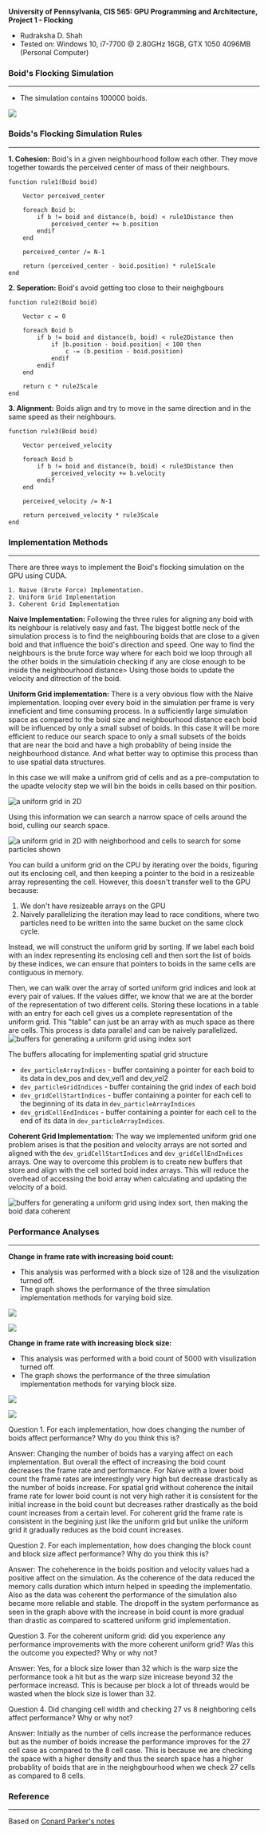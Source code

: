 **University of Pennsylvania, CIS 565: GPU Programming and Architecture,
Project 1 - Flocking**

* Rudraksha D. Shah
* Tested on: Windows 10, i7-7700 @ 2.80GHz 16GB, GTX 1050 4096MB (Personal Computer)

### Boid's Flocking Simulation
-----------------------------

- The simulation contains 100000 boids.

![](images/FlockingSim.gif)

### Boids's Flocking Simulation Rules

------------------------------------
__1. Cohesion:__ Boid's in a given neighbourhood follow each other. They move together towards the perceived center of mass of their neighbours.

```
function rule1(Boid boid)

    Vector perceived_center

    foreach Boid b:
        if b != boid and distance(b, boid) < rule1Distance then
            perceived_center += b.position
        endif
    end

    perceived_center /= N-1

    return (perceived_center - boid.position) * rule1Scale
end
```

__2. Seperation:__ Boid's avoid getting too close to their neighgbours

```
function rule2(Boid boid)

    Vector c = 0

    foreach Boid b
        if b != boid and distance(b, boid) < rule2Distance then
            if |b.position - boid.position| < 100 then
                c -= (b.position - boid.position)
            endif
        endif
    end

    return c * rule2Scale
end
```

__3. Alignment:__ Boids align and try to move in the same direction and in the same speed as their neighbours. 

```
function rule3(Boid boid)

    Vector perceived_velocity

    foreach Boid b
        if b != boid and distance(b, boid) < rule3Distance then
            perceived_velocity += b.velocity
        endif
    end

    perceived_velocity /= N-1

    return perceived_velocity * rule3Scale
end
```

### Implementation Methods
-----------------------------------
There are three ways to implement the Boid's flocking simulation on the GPU using CUDA.
    
    1. Naive (Brute Force) Implementation. 
    2. Uniform Grid Implementation
    3. Coherent Grid Implementation

__Naive Implementation:__  Following the three rules for aligning any boid with its neighbour is relatively easy and fast. The biggest bottle neck of the simulation process is to find the neighbouring boids that are close to a given boid and that influence the boid's direction and speed. One way to find the neighbours is the brute force way where for each boid we loop through all the other boids in the simulatioin checking if any are close enough to be inside the neighbourhood distance> Using those boids to update the velocity and ditrection of the boid.

__Uniform Grid implementation:__ There is a very obvious flow with the Naive implementation. looping over every boid in the simulation per frame is very inneficient and time consuming process. In a sufficiently large simulation space as compared to the boid size and neighbourhood distance each boid will be influenced by only a small subset of boids. In this case it will be more efficient to reduce our search space to only a small subsets of the boids that are near the boid and have a high probablity of being inside the neighbourhood distance. And what better way to optimise this process than to use spatial data structures. 

In this case we will make a unifrom grid of cells and as a pre-computation to the upadte velocity step we will bin the boids in cells based on thir position. 

![a uniform grid in 2D](images/Boids%20Ugrid%20base.png)

Using this information we can search a narrow space of cells around the boid, culling our search space.

![a uniform grid in 2D with neighborhood and cells to search for some particles shown](images/Boids%20Ugrid%20neighbor%20search%20shown.png)

You can build a uniform grid on the CPU by iterating over the boids, figuring out
its enclosing cell, and then keeping a pointer to the boid in a resizeable
array representing the cell. However, this doesn't transfer well to the GPU
because:

1. We don't have resizeable arrays on the GPU
2. Naively parallelizing the iteration may lead to race conditions, where two
particles need to be written into the same bucket on the same clock cycle.

Instead, we will construct the uniform grid by sorting. If we label each boid
with an index representing its enclosing cell and then sort the list of
boids by these indices, we can ensure that pointers to boids in the same cells
are contiguous in memory.

Then, we can walk over the array of sorted uniform grid indices and look at
every pair of values. If the values differ, we know that we are at the border
of the representation of two different cells. Storing these locations in a table
with an entry for each cell gives us a complete representation of the uniform
grid. This "table" can just be an array with as much space as there are cells.
This process is data parallel and can be naively parallelized.
![buffers for generating a uniform grid using index sort](images/Boids%20Ugrids%20buffers%20naive.png)

The buffers allocating for implementing spatial grid structure

- `dev_particleArrayIndices` - buffer containing a pointer for each boid to its
data in dev_pos and dev_vel1 and dev_vel2
- `dev_particleGridIndices` - buffer containing the grid index of each boid
- `dev_gridCellStartIndices` - buffer containing a pointer for each cell to the
beginning of its data in `dev_particleArrayIndices`
- `dev_gridCellEndIndices` - buffer containing a pointer for each cell to the
end of its data in `dev_particleArrayIndices`.

__Coherent Grid Implementation:__  The way we implemented uniform grid one problem arises is that the position and velocity arrays are not sorted and aligned with the `dev_gridCellStartIndices` and `dev_gridCellEndIndices` arrays. One way to overcome this problem is to create new buffers that store and align with the cell sorted boid index arrays. This will reduce the overhead of accessing the boid array when calculating and updating the velocity of a boid.

![buffers for generating a uniform grid using index sort, then making the boid data coherent](images/Boids%20Ugrids%20buffers%20data%20coherent.png)

### Performance Analyses
--------------------------------------


__Change in frame rate with increasing boid count:__

- This analysis was performed with a block size of 128 and the visulization turned off.
- The graph shows the performance of the three simulation implementation methods for varying boid size.

![](images/BoidCoundSheet.PNG) 

![](images/chartBC.png)

__Change in frame rate with increasing block size:__

- This analysis was performed with a boid count of 5000 with visulization turned off.
- The graph shows the performance of the three simulation implementation methods for varying block size.

![](images/BlockSizeSheet.PNG)

![](images/chartBS.png)

Question 1. For each implementation, how does changing the number of boids affect performance? Why do you think this is?

Answer: Changing the number of boids has a varying affect on each implementation. But overall the effect of increasing the boid count decreases the frame rate and performance. For Naive with a lower boid count the frame rates are interestingly very high but decrease drastically as the number of boids increase. For spatial grid without coherence the initail frame rate for lower boid count is not very high rather it is consistent for the initial increase in the boid count but decreases rather drastically as the boid count increases from a certain level. For coherent grid the frame rate is consistent in the begining just like the uniform grid but unlike the uniform grid it gradually reduces as the boid count increases.

Question 2. For each implementation, how does changing the block count and block size affect performance? Why do you think this is?

Answer: The coheherence in the boids position and velocity values had a positive affect on the simulation. As the coherence of the data reduced the memory calls duration which inturn helped in speeding the implementatio. Also as the data was coherent the performance of the simulation also became more reliable and stable. The dropoff in the system performance as seen in the graph above with the increase in boid count is more gradual than drastic as compared to scattered uniform grid implementation.

Question 3. For the coherent uniform grid: did you experience any performance improvements with the more coherent uniform grid? Was this the outcome you expected? Why or why not?

Answer: Yes, for a block size lower than 32 which is the warp size the performance took a hit but as the warp size inicrease beyond 32 the performace increasd. This is because per block a lot of threads would be wasted when the block size is lower than 32.

Question 4. Did changing cell width and checking 27 vs 8 neighboring cells affect performance? Why or why not?

Answer: Initially as the number of cells increase the performance reduces but as the number of boids increase the performance improves for the 27 cell case as compared to the 8 cell case. This is because we are checking the space with a higher density and thus the search space has a higher probablity of boids that are in the neighgbourhood when we check 27 cells as compared to 8 cells.

### Reference
--------------------------------------
Based on [Conard Parker's notes](http://www.vergenet.net/~conrad/boids/pseudocode.html)
